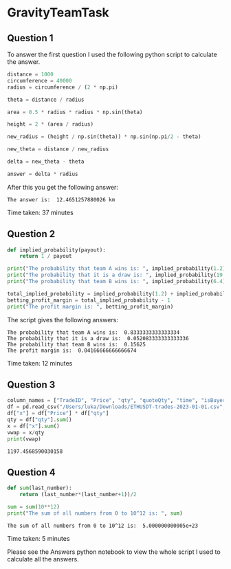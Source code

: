 # GravityTeamTask

## Question 1
To answer the first question I used the following python script to calculate the answer.
```python
distance = 1000
circumference = 40000
radius = circumference / (2 * np.pi)

theta = distance / radius

area = 0.5 * radius * radius * np.sin(theta)

height = 2 * (area / radius)

new_radius = (height / np.sin(theta)) * np.sin(np.pi/2 - theta)

new_theta = distance / new_radius

delta = new_theta - theta

answer = delta * radius
```
After this you get the following answer:
```
The answer is:  12.4651257880026 km
```
Time taken: 37 minutes

## Question 2
```python
def implied_probability(payout):
    return 1 / payout

print("The probability that team A wins is: ", implied_probability(1.2))
print("The probability that it is a draw is: ", implied_probability(19.2))
print("The probability that team B wins is: ", implied_probability(6.4))

total_implied_probability = implied_probability(1.2) + implied_probability(19.2) + implied_probability(6.4)
betting_profit_margin = total_implied_probability - 1
print("The profit margin is: ", betting_profit_margin)
```

The script gives the following answers:
```
The probability that team A wins is:  0.8333333333333334
The probability that it is a draw is:  0.052083333333333336
The probability that team B wins is:  0.15625
The profit margin is:  0.04166666666666674
```
Time taken: 12 minutes

## Question 3
```python
column_names = ["TradeID", "Price", "qty", "quoteQty", "time", "isBuyerMaker", "isBestMatch"]
df = pd.read_csv("/Users/luka/Downloads/ETHUSDT-trades-2023-01-01.csv", names=column_names)
df["x"] = df["Price"] * df["qty"]
qty = df["qty"].sum()
x = df["x"].sum()
vwap = x/qty
print(vwap)
```

```
1197.4568590030158
```
## Question 4
```python
def sum(last_number):
    return (last_number*(last_number+1))/2

sum = sum(10**12)
print("The sum of all numbers from 0 to 10^12 is: ", sum)
```

```
The sum of all numbers from 0 to 10^12 is:  5.000000000005e+23
```
Time taken: 5 minutes


Please see the Answers python notebook to view the whole script I used to calculate all the answers.